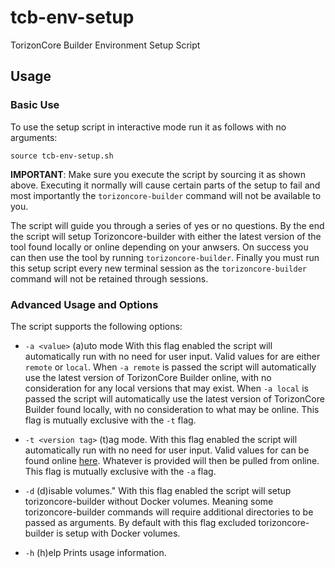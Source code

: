 # tcb-env-setup

TorizonCore Builder Environment Setup Script

## Usage
### Basic Use
To use the setup script in interactive mode run it as follows with no arguments:
```
source tcb-env-setup.sh
```
**IMPORTANT**: Make sure you execute the script by sourcing it as shown above. Executing it normally will cause certain parts of the setup to fail and most importantly the `torizoncore-builder` command will not be available to you.

The script will guide you through a series of yes or no questions. By the end the script will setup Torizoncore-builder with either the latest version of the tool found locally or online depending on your anwsers. On success you can then use the tool by running `torizoncore-builder`. Finally you must run this setup script every new terminal session as the `torizoncore-builder` command will not be retained through sessions.

### Advanced Usage and Options
The script supports the following options:

- `-a <value>`           (a)uto mode 
                         With this flag enabled the script will automatically run with no need for user input. Valid values for <value> are either `remote` or `local`.
                         When `-a remote` is passed the script will automatically use the latest version of TorizonCore Builder online, with no consideration for any local versions that may exist.
                         When `-a local` is passed the script will automatically use the latest version of TorizonCore Builder found locally, with no consideration to what may be online.
                         This flag is mutually exclusive with the `-t` flag.

- `-t <version tag>`     (t)ag mode.
                         With this flag enabled the script will automatically run with no need for user input. Valid values for <version tag> can be found online [here](https://registry.hub.docker.com/r/torizon/torizoncore-builder/tags?page=1&ordering=last_updated).
                         Whatever <version tag> is provided will then be pulled from online.
                         This flag is mutually exclusive with the `-a` flag.

- `-d`                   (d)isable volumes."
                         With this flag enabled the script will setup torizoncore-builder without Docker volumes.
                         Meaning some torizoncore-builder commands will require additional directories to be passed as arguments.
                         By default with this flag excluded torizoncore-builder is setup with Docker volumes.

- `-h`                   (h)elp
                         Prints usage information.
